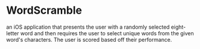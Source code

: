 # WordScramble
an iOS application that presents the user with a randomly selected eight-letter word and then requires the user to select unique words from the given word's characters. The user is scored based off their performance.
